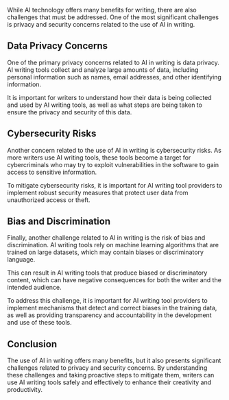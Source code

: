 
While AI technology offers many benefits for writing, there are also challenges that must be addressed. One of the most significant challenges is privacy and security concerns related to the use of AI in writing.

Data Privacy Concerns
---------------------

One of the primary privacy concerns related to AI in writing is data privacy. AI writing tools collect and analyze large amounts of data, including personal information such as names, email addresses, and other identifying information.

It is important for writers to understand how their data is being collected and used by AI writing tools, as well as what steps are being taken to ensure the privacy and security of this data.

Cybersecurity Risks
-------------------

Another concern related to the use of AI in writing is cybersecurity risks. As more writers use AI writing tools, these tools become a target for cybercriminals who may try to exploit vulnerabilities in the software to gain access to sensitive information.

To mitigate cybersecurity risks, it is important for AI writing tool providers to implement robust security measures that protect user data from unauthorized access or theft.

Bias and Discrimination
-----------------------

Finally, another challenge related to AI in writing is the risk of bias and discrimination. AI writing tools rely on machine learning algorithms that are trained on large datasets, which may contain biases or discriminatory language.

This can result in AI writing tools that produce biased or discriminatory content, which can have negative consequences for both the writer and the intended audience.

To address this challenge, it is important for AI writing tool providers to implement mechanisms that detect and correct biases in the training data, as well as providing transparency and accountability in the development and use of these tools.

Conclusion
----------

The use of AI in writing offers many benefits, but it also presents significant challenges related to privacy and security concerns. By understanding these challenges and taking proactive steps to mitigate them, writers can use AI writing tools safely and effectively to enhance their creativity and productivity.
